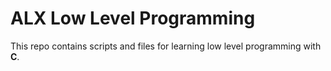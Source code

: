 # ALX Low Level Programming

This repo contains scripts and files for learning low level programming with __C__.

